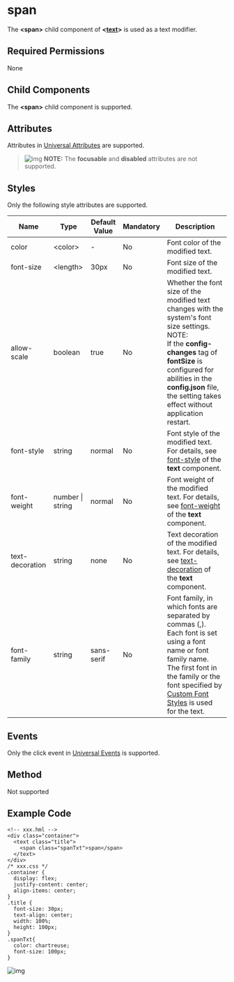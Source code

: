 # span

The **\<span>** child component of **\<[text](js-components-basic-text.md)>** is used as a text modifier.

## Required Permissions

None

## Child Components

The **\<span>** child component is supported.

## Attributes

Attributes in [Universal Attributes](js-components-common-attributes.md) are supported.

> ![img](https://gitee.com/openharmony/docs/raw/OpenHarmony-3.1-Release/en/application-dev/public_sys-resources/icon-note.gif) **NOTE:** The **focusable** and **disabled** attributes are not supported.

## Styles

Only the following style attributes are supported.



| Name            | Type             | Default Value | Mandatory | Description                                                  |
| --------------- | ---------------- | ------------- | --------- | ------------------------------------------------------------ |
| color           | \<color>          | -             | No        | Font color of the modified text.                             |
| font-size       | \<length>         | 30px          | No        | Font size of the modified text.                              |
| allow-scale     | boolean          | true          | No        | Whether the font size of the modified text changes with the system's font size settings.<br/>NOTE:<br/>If the **config-changes** tag of **fontSize** is configured for abilities in the **config.json** file, the setting takes effect without application restart. |
| font-style      | string           | normal        | No        | Font style of the modified text. For details, see [font-style](js-components-basic-text.md) of the **text** component. |
| font-weight     | number \| string | normal        | No        | Font weight of the modified text. For details, see [font-weight](js-components-basic-text.md) of the **text** component. |
| text-decoration | string           | none          | No        | Text decoration of the modified text. For details, see [text-decoration](js-components-basic-text.md) of the **text** component. |
| font-family     | string           | sans-serif    | No        | Font family, in which fonts are separated by commas (,). Each font is set using a font name or font family name. The first font in the family or the font specified by [Custom Font Styles](js-components-common-customizing-font.md) is used for the text. |

## Events

Only the click event in [Universal Events](js-components-common-events.md) is supported.

## Method

Not supported

## Example Code

```
<!-- xxx.hml -->
<div class="container">
  <text class="title">
    <span class="spanTxt">span</span>
  </text>
</div>
/* xxx.css */
.container {
  display: flex;
  justify-content: center;
  align-items: center;
}
.title {
  font-size: 30px;
  text-align: center;
  width: 100%;
  height: 100px;
}
.spanTxt{
  color: chartreuse;
  font-size: 100px;
}
```

![img](figures/en-us_image_0000001152588626.png)